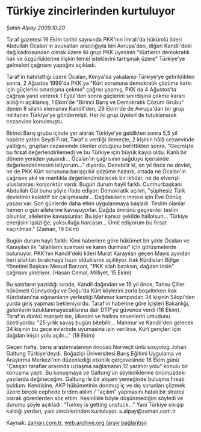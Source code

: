 # Türkiye zincirlerinden kurtuluyor

*Şahin Alpay 2009.10.20*

<tr><td class="metin" colspan="2" style="padding-top: 20px; padding-left: 5px; ">Taraf gazetesi 16 Ekim tarihli sayısında PKK'nın İmralı'da hükümlü lideri Abdullah Öcalan'ın avukatları aracılığıyla biri Avrupa'dan, diğeri Kandil'deki dağ kadrosundan olmak üzere iki grup PKK üyesinin "Kürtlerin demokratik hak ve özgürlüklerine ilişkin temel isteklerini tartışmak üzere" Türkiye'ye gelmeleri çağrısını yaptığını açıkladı.</td></tr><tr><td class="metin" colspan="2" style="padding-top: 20px; padding-left: 5px; "><p>Taraf'ın hatırlattığı üzere Öcalan, Kenya'da yakalanıp Türkiye'ye getirildikten sonra, 2 Ağustos 1999'da PKK'ya "Kürt sorununa demokratik çözüme katkı için güçlerini sınırdışına çekme" çağrısı yapmış, PKK da 4 Ağustos'ta çağrıya yanıt vererek 1 Eylül'den sonra güçlerini sınırdışına çekme kararı aldığını açıklamış; 1 Ekim'de "Birinci Barış ve Demokratik Çözüm Grubu" denen 8 silahlı elemanını Kandil'den, 29 Ekim'de de Avrupa'dan bir grup militanını Türkiye'ye göndermişti. Her iki grup üyeleri de tutuklanarak cezaevine konulmuştu.
<p>Birinci Barış grubu içinde yer alarak Türkiye'ye geldikten sonra 5,5 yıl hapiste yatan Seydi Fırat, Taraf'a verdiği demeçte, 2 kişinin hâlâ cezaevinde yattığını, gruptan cezaevinde ölenler olduğunu belirttikten sonra, "Geçmişte bu fırsat değerlendirilemedi ve bu Türkiye için büyük kayıp oldu. Kanlı bir dönem yeniden yaşandı... Öcalan'ın çağrısının sağduyu içerisinde değerlendirilmesini istiyorum..." diyordu. Denebilir ki, on yıl önce ne devlet, ne de PKK Kürt sorununa barışçı bir çözüme hazırdı; ortada ne Öcalan'ın çağrısını akıl ve mantıkla değerlendirebilecek bir iktidar, ne de elverişli uluslararası konjonktür vardı. Bugün durum hayli farklı. Cumhurbaşkanı Abdullah Gül bunu şöyle ifade ediyor: Demokratik açılım, "şüphesiz Türk devletinin kolektif bir çalışmasıdır... Dağdakilerin inmesi için Eve Dönüş yasası var. Son günlerde daha etkin uygulanmaya başladı. Teslim olanlar hemen o gün ailelerine kavuşuyorlar. Dağda ömrünü geçirenler teslim olsunlar, ailelerine kavuşsunlar. Bu işler kansız şekilde hallolsun... Türkiye enerjisini işsizliğe, yoksulluğa harcasın... Ümit ediyorum bu fırsat kaçırılmaz." (Zaman, 19 Ekim)
<p>Bugün durum hayli farklı: Kimi haberlere göre hükümet bir yıldır Öcalan ve Karayılan ile "silahların susması ve kanın durması" için görüşmelerde bulunuyor. PKK'nın Kandil'deki lideri Murat Karayılan geçen Mayıs ayından beri silahları bırakmaya hazır olduklarını açıklıyor. Irak Kürdistan Bölge Yönetimi Başkanı Mesud Barzani, "PKK silah bıraksın, dağdan insin" çağrısını yineliyor. (Hasan Cemal, Milliyet, 15 Ekim)
<p>Bu satırların yazıldığı sırada, Kandil dağından ve 16 yıl önce, Tansu Çiller hükümeti Güneydoğu ve Doğu'da Kürt köylerini zorla boşaltırken Irak Kürdistanı'na sığınanların yerleştiği Mahmur kampından 34 kişinin Silopi'den yurda giriş yapması bekleniyordu. Taraf'ın haberine göre İçişleri Bakanlığı, gelenlerin tutuklanmayacaklarına dair DTP'ye güvence verdi (18 Ekim). Taraf'ın dünkü manşeti ise, ülkesini ve halkını sevenlerin umudunu özetliyordu: "25 yıllık savaş bugün bitebilir... Mahmur ve Kandil'den gelecek 34 kişinin bu gece evlerinde uyumasına izin verilirse, Kürt gençleri için dağdan inişin yolu açılır..." (19 Ekim)
<p>Geçen hafta, barış araştırmalarının öncüsü Norveçli ünlü sosyolog Johan Galtung Türkiye'deydi. Boğaziçi Üniversitesi Barış Eğitimi Uygulama ve Araştırma Merkezi'nin düzenlediği etkinlik çerçevesinde 16 Ekim günü "Çatışan taraflar arasında uzlaşma sağlamanın 12 yaratıcı yolu" konulu bir konuşma yaptı. Bu konuşmaya ve Galtung'un söylediklerine önümüzdeki yazılarda değineceğim. Galtung ile bir akşam yemeğinde buluşma fırsatı buldum. Kendisine, AKP hükümetinin donmuş iç ve dış sorunları çözmek üzere birçok cephede birden atılım / "açılım" yapmasını hatalı bir strateji olarak görenlerden söz ettim. Kesinlikle böyle düşünmediğini söyledi ve durumu şöyle açıkladı: "Turkey is getting unstuck..." Yani Türkiye sıkışıp kaldığı yerden, yani zincirlerinden kurtuluyor. s.alpay@zaman.com.tr<br/></p></p></p></p></p></td></tr>

Kaynak: [zaman.com.tr](http://zaman.com.tr/yazar.do?yazino=905376), [web.archive.org (arşiv bağlantısı)](http://web.archive.org/web/20100110215052/http://zaman.com.tr:80/yazar.do?yazino=905376)
